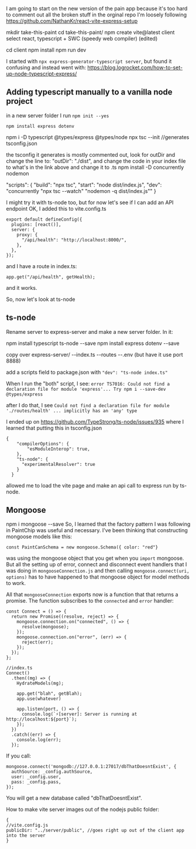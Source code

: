 I am going to start on the new version of the pain app because it's too hard to comment out all the broken stuff in the orginal repo
I'm loosely following https://github.com/NathanKr/react-vite-express-setup

mkdir take-this-paint
cd take-this-paint/
npm create vite@latest client
select react, typescript + SWC (speedy web compiler) (edited)

cd client
npm install
npm run dev

I started with `npx express-generator-typescript server`, but found it confusing and instead went with: https://blog.logrocket.com/how-to-set-up-node-typescript-express/

## Adding typescript manually to a vanilla node project

in a new server folder I run `npm init --yes`

`npm install express dotenv`

npm i -D typescript @types/express @types/node
npx tsc --init //generates tsconfig.json

the tsconfig it generates is mostly commented out, look for outDir and change the line to: "outDir": "./dist",
and change the code in your index file to what's in the link above and change it to .ts
npm install -D concurrently nodemon

"scripts": {
"build": "npx tsc",
"start": "node dist/index.js",
"dev": "concurrently \"npx tsc --watch\" \"nodemon -q dist/index.js\""
}

I might try it with ts-node too, but for now let's see if I can add an API endpoint
OK, I added this to vite.config.ts

```
export default defineConfig({
  plugins: [react()],
  server: {
    proxy: {
      "/api/health": "http://localhost:8000/",
    },
  },
});
```

and I have a route in index.ts:

```
app.get("/api/health", getHealth);
```

and it works.

So, now let's look at ts-node

## ts-node

Rename server to express-server and make a new server folder. In it:

npm install typescript ts-node --save
npm install express dotenv --save

copy over
express-server/
--index.ts
--routes
--.env (but have it use port 8888)

add a scripts field to package.json with `"dev": "ts-node index.ts"`

When I run the "both" script, I see: `error TS7016: Could not find a declaration file for module 'express'... Try npm i --save-dev @types/express`

after I do that, I see `Could not find a declaration file for module './routes/health' ... implicitly has an 'any' type`

I ended up on https://github.com/TypeStrong/ts-node/issues/935 where I learned that putting this in tsconfig.json

```
{
    "compilerOptions": {
        "esModuleInterop": true,
    },
    "ts-node": {
      "experimentalResolver": true
    }
  }
```

allowed me to load the vite page and make an api call to express run by ts-node.

## Mongoose

npm i mongoose --save
So, I learned that the factory pattern I was following in PaintChip was useful and necessary. I've been thinking that constructing mongoose models like this:

```
const PaintCanSchema = new mongoose.Schema({ color: "red"}
```

was using the mongoose object that you get when you `import` mongoose. But all the setting up of error, connect and disconnect event handlers that I was doing in `mongooseConnection.js` and then calling `mongoose.connect(uri, options)` has to have happened to that mongoose object for model methods to work.

All that `mongooseConnection` exports now is a function that that returns a promise. The function subscribes to the `connected` and `error` handler:

```
const Connect = () => {
  return new Promise((resolve, reject) => {
    mongoose.connection.on("connected", () => {
      resolve(mongoose);
    });
    mongoose.connection.on("error", (err) => {
      reject(err);
    });
  });
};
```

```
//index.ts
Connect()
  .then((mg) => {
    HydrateModels(mg);

    app.get("blah", getBlah);
    app.use(whatever)

    app.listen(port, () => {
      console.log(`⚡️[server]: Server is running at http://localhost:${port}`);
    });
  })
  .catch((err) => {
    console.log(err);
  });
```

If you call:

```
mongoose.connect('mongodb://127.0.0.1:27017/dbThatDoesntExist', {
  authSource: _config.authSource,
  user: _config.user,
  pass: _config.pass,
});
```

You will get a new database called "dbThatDoesntExist".

How to make vite server images out of the nodejs public folder:

```
{
//vite.config.js
publicDir: "../server/public", //goes right up out of the client app into the server
}

```
